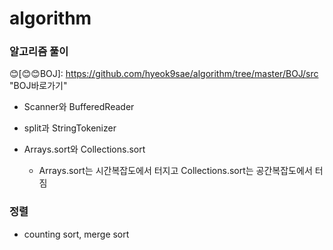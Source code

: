 # algorithm
### 알고리즘 풀이

😊[😊😊BOJ]: https://github.com/hyeok9sae/algorithm/tree/master/BOJ/src	"BOJ바로가기"

- Scanner와 BufferedReader

- split과 StringTokenizer

- Arrays.sort와 Collections.sort
  - Arrays.sort는 시간복잡도에서 터지고 Collections.sort는 공간복잡도에서 터짐

### 정렬
- counting sort, merge sort



